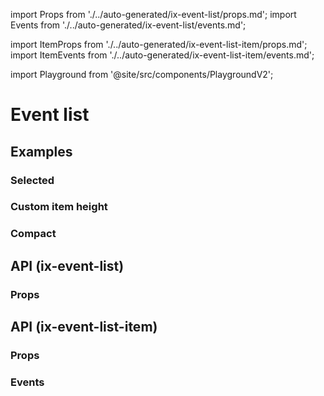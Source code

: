 import Props from './../auto-generated/ix-event-list/props.md';
import Events from './../auto-generated/ix-event-list/events.md';

import ItemProps from './../auto-generated/ix-event-list-item/props.md';
import ItemEvents from './../auto-generated/ix-event-list-item/events.md';

import Playground from '@site/src/components/PlaygroundV2';

# Event list

## Examples

<Playground
name="event-list" height="14rem"
examplesByName></Playground>

### Selected

<Playground
name="event-list-selected" height="14rem"
hideInitalCodePreview
examplesByName></Playground>

### Custom item height

<Playground
name="event-list-custom-item-height" height="15rem"
hideInitalCodePreview
examplesByName></Playground>

### Compact

<Playground
name="event-list-compact" height="14rem"
hideInitalCodePreview
examplesByName></Playground>

## API (ix-event-list)

### Props

<Props />

## API (ix-event-list-item)

### Props

<ItemProps />

### Events

<ItemEvents />
